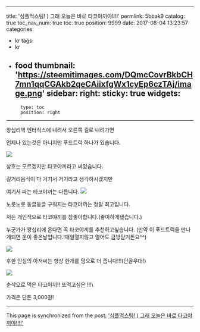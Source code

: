 
---
title: '심플먹스팀! ) 그래 오늘은 바로 타코야끼야!!!!'
permlink: 5bbak9
catalog: true
toc_nav_num: true
toc: true
position: 9999
date: 2017-08-04 13:23:57
categories:
- kr
tags:
- kr
- food
thumbnail: 'https://steemitimages.com/DQmcCovrBkbCH7mn1qqCGAkb2qeCAiixfgWx1cyEp6czTAj/image.png'
sidebar:
    right:
        sticky: true
widgets:
    -
        type: toc
        position: right
---


왕십리역 엔터식스에 내려서 오른쪽 길로 내려가면

언제나 있는것은 아니지만 푸드트럭 하나가 있습니다.

![](https://steemitimages.com/DQmcCovrBkbCH7mn1qqCGAkb2qeCAiixfgWx1cyEp6czTAj/image.png)

상호는 모르겠지만 타코야끼라고 써있습니다.

길거리음식이 다 거기서 거기라고 생각하시겠지만

여기서 파는 타코야끼는 다릅니다.
![](https://steemitimages.com/DQmZk24keoxX4tuGj8zAEG3zPU44zwezCxMLB68BPgSUeub/image.png)

노릇노릇 동글동글 구워지는 타코야끼는 정말 최고입니다.

저는 개인적으로 타코야끼를 참좋아합니다.(좋아하게됐습니다.)

누군가가 왕십리에 온다면 꼭 타코야끼를 추천하고싶습니다.
(만약 이 푸드트럭을 만나게되면 운이 좋은날입니다.!매일열지않고 열어도 금방닫거든요^^)

![](https://steemitimages.com/DQmNsoiKA98P8EtL7vAeTdVncq25mMNUiHG5pb57skMgGtj/image.png)

후한 인심의 아저씨는 항상 한개를 덤으로 더 줍니다!!!(단골우대!)

![](https://steemitimages.com/DQmZViDbmft1NWyfnAUonYPqxJsGhiGMH2nRVyYY4x3U5jd/image.png)

순삭으로 먹은 타코야끼!! 또먹고싶은 !!!\

가격은 단돈 3,000원!

- - -

This page is synchronized from the post: ['심플먹스팀! ) 그래 오늘은 바로 타코야끼야!!!!'](https://steemit.com/@virus707/5bbak9)
